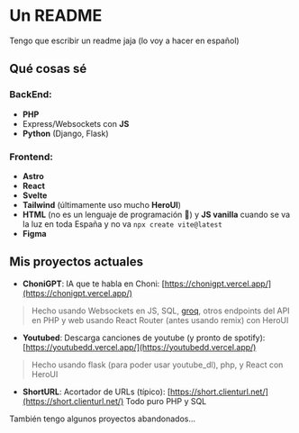 # Un README

Tengo que escribir un readme jaja (lo voy a hacer en español)

## Qué cosas sé
### BackEnd:
- **PHP**
- Express/Websockets con **JS**
- **Python** (Django, Flask)

### Frontend:
- **Astro**
- **React**
- **Svelte**
- **Tailwind** (últimamente uso mucho **HeroUI**)
- **HTML** (no es un lenguaje de programación 🤡) y **JS vanilla** cuando se va la luz en toda España y no va `npx create vite@latest`
- **Figma**

## Mis proyectos actuales
-  **ChoniGPT**: IA que te habla en Choni: [https://chonigpt.vercel.app/](https://chonigpt.vercel.app/)
> Hecho usando Websockets en JS, SQL, [groq](https://groq.com/), otros endpoints del API en PHP y web usando React Router (antes usando remix) con HeroUI

-  **Youtubed**: Descarga canciones de youtube (y pronto de spotify): [https://youtubedd.vercel.app/](https://youtubedd.vercel.app/)
> Hecho usando flask (para poder usar youtube_dl), php, y React con HeroUI

-  **ShortURL**: Acortador de URLs (típico): [https://short.clienturl.net/](https://short.clienturl.net/)
Todo puro PHP y SQL

También tengo algunos proyectos abandonados...

